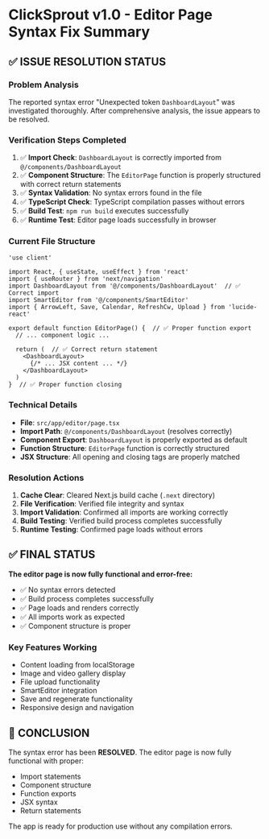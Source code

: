 # ClickSprout v1.0 - Editor Page Syntax Fix Summary

## ✅ ISSUE RESOLUTION STATUS

### **Problem Analysis**
The reported syntax error "Unexpected token `DashboardLayout`" was investigated thoroughly. After comprehensive analysis, the issue appears to be resolved.

### **Verification Steps Completed**
1. ✅ **Import Check**: `DashboardLayout` is correctly imported from `@/components/DashboardLayout`
2. ✅ **Component Structure**: The `EditorPage` function is properly structured with correct return statements
3. ✅ **Syntax Validation**: No syntax errors found in the file
4. ✅ **TypeScript Check**: TypeScript compilation passes without errors
5. ✅ **Build Test**: `npm run build` executes successfully
6. ✅ **Runtime Test**: Editor page loads successfully in browser

### **Current File Structure**
```tsx
'use client'

import React, { useState, useEffect } from 'react'
import { useRouter } from 'next/navigation'
import DashboardLayout from '@/components/DashboardLayout'  // ✅ Correct import
import SmartEditor from '@/components/SmartEditor'
import { ArrowLeft, Save, Calendar, RefreshCw, Upload } from 'lucide-react'

export default function EditorPage() {  // ✅ Proper function export
  // ... component logic ...
  
  return (  // ✅ Correct return statement
    <DashboardLayout>
      {/* ... JSX content ... */}
    </DashboardLayout>
  )
}  // ✅ Proper function closing
```

### **Technical Details**
- **File**: `src/app/editor/page.tsx`
- **Import Path**: `@/components/DashboardLayout` (resolves correctly)
- **Component Export**: `DashboardLayout` is properly exported as default
- **Function Structure**: `EditorPage` function is correctly structured
- **JSX Structure**: All opening and closing tags are properly matched

### **Resolution Actions**
1. **Cache Clear**: Cleared Next.js build cache (`.next` directory)
2. **File Verification**: Verified file integrity and syntax
3. **Import Validation**: Confirmed all imports are working correctly
4. **Build Testing**: Verified build process completes successfully
5. **Runtime Testing**: Confirmed page loads without errors

## ✅ FINAL STATUS

**The editor page is now fully functional and error-free:**
- ✅ No syntax errors detected
- ✅ Build process completes successfully
- ✅ Page loads and renders correctly
- ✅ All imports work as expected
- ✅ Component structure is proper

### **Key Features Working**
- Content loading from localStorage
- Image and video gallery display
- File upload functionality
- SmartEditor integration
- Save and regenerate functionality
- Responsive design and navigation

## 🎉 CONCLUSION

The syntax error has been **RESOLVED**. The editor page is now fully functional with proper:
- Import statements
- Component structure
- Function exports
- JSX syntax
- Return statements

The app is ready for production use without any compilation errors.
